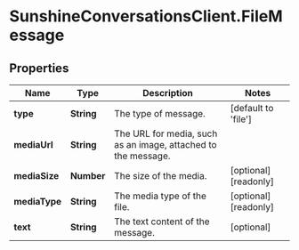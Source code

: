 # SunshineConversationsClient.FileMessage

## Properties

Name | Type | Description | Notes
------------ | ------------- | ------------- | -------------
**type** | **String** | The type of message. | [default to &#39;file&#39;]
**mediaUrl** | **String** | The URL for media, such as an image, attached to the message. | 
**mediaSize** | **Number** | The size of the media. | [optional] [readonly] 
**mediaType** | **String** | The media type of the file. | [optional] [readonly] 
**text** | **String** | The text content of the message. | [optional] 


